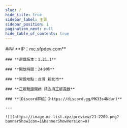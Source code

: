 ```yaml
---
slug: /
hide_title: true
sidebar_label: 主頁
sidebar_position: 1
pagination_next: null
hide_table_of_contents: true
---
```


<div style={{ textAlign: "center" }}>
    ### **IP：mc.sfpdev.com**

    ### **遊戲版本：1.21.1**

    ### **開放時間：24小時**

    ### **架設地點：台灣 新北市**

    ### **正版驗證開啟 請支持正版遊戲**

    ### **[Discord群組](https://discord.gg/MK33s4Ndur)**

    ---

    ![](https://image.mc-list.xyz/preview/21-2209.png?bannerShowIcon=1&bannerShowVersion=0)
</div>
